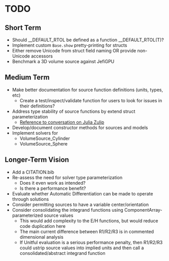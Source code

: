 # TODO

## Short Term
- Should __DEFAULT_RTOL be defined as a function __DEFAULT_RTOL(T)?
- Implement custom `Base.show` pretty-printing for structs
- Either remove Unicode from struct field naming OR provide non-Unicode accessors
- Benchmark a 3D volume source against JefiGPU

## Medium Term
- Make better documentation for source function definitions (units, types, etc)
    - Create a test/inspect/validate function for users to look for issues in their definitions?
- Address type stability of source functions by extend struct parameterization
    - [Reference to conversation on Julia Zulip](https://julialang.zulipchat.com/#narrow/stream/225542-helpdesk/topic/.E2.9C.94.20High.20GC.20Time.20in.20HCubature/near/323730178)
- Develop/document constructor methods for sources and models
- Implement solvers for
    - VolumeSource_Cylinder
    - VolumeSource_Sphere

## Longer-Term Vision
- Add a CITATION.bib
- Re-assess the need for solver type parameterization
    - Does it even work as intended?
    - Is there a performance benefit?
- Evaluate whether Automatic Differentiation can be made to operate through solutions
- Consider permitting sources to have a variable center/orientation
- Consider consolidating the integrand functions using ComponentArray-parameterized source values
    - This would add complexity to the E/H functions, but would reduce code duplication here
    - The main current difference between R1/R2/R3 is in commented dimensional analysis
    - If Unitful evaluation is a serious performance penalty, then R1/R2/R3 could ustrip source
      values into implied units and then call a consolidated/abstract integrand function

